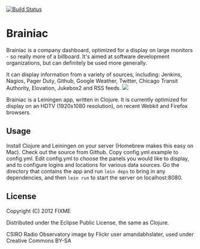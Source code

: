 [![Build Status](https://secure.travis-ci.org/cmonty/brainiac.png)](http://travis-ci.org/cmonty/brainiac)
# Brainiac

Brainiac is a company dashboard, optimized for a display on large monitors - so really more of a billboard. It's aimed at software development organizations, but can definitely be used more generally. 

It can display information from a variety of sources, including: Jenkins, Nagios, Pager Duty, Github, Google Weather, Twitter, Chicago Transit Authority, Elovation, Jukebox2 and RSS feeds.
<img src="https://raw.github.com/cmonty/brainiac/master/resources/public/images/example_screen_1.jpg" />

Brainiac is a Leiningen app, written in Clojure. It is currently optimized for display on an HDTV (1920x1080 resolution), on recent Webkit and Firefox browsers.

## Usage

Install Clojure and Leiningen on your server (Homebrew makes this easy on Mac). Check out the source from Github. Copy config.yml.example to config.yml. Edit config.yml to choose the panels you would like to display, and to configure logins and locations for various data sources. Go the directory that contains the app and run `lein deps` to bring in any dependencies, and then `lein run` to start the server on localhost:8080.

## License

Copyright (C) 2012 FIXME

Distributed under the Eclipse Public License, the same as Clojure.

CSIRO Radio Observatory image by Flickr user amandabhslater, used under Creative Commons BY-SA
